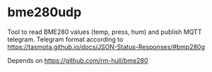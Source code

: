 # bme280udp
 Tool to read BME280 values (temp, press, hum) and publish MQTT telegram.
 Telegram format according to https://tasmota.github.io/docs/JSON-Status-Responses/#bmp280g

Depends on https://github.com/rm-hull/bme280

